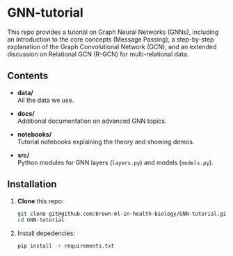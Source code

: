 # GNN-tutorial

This repo provides a tutorial on Graph Neural Networks (GNNs), 
including an introduction to the core concepts (Message Passing), 
a step-by-step explanation of the Graph Convolutional Network (GCN), 
and an extended discussion on Relational GCN (R-GCN) for multi-relational data.

## Contents

- **data/**  
  All the data we use. 

- **docs/**  
  Additional documentation on advanced GNN topics.

- **notebooks/**  
  Tutorial notebooks explaining the theory and showing demos.
  
- **src/**  
  Python modules for GNN layers (`layers.py`) and models (`models.py`).


## Installation

1. **Clone** this repo:
   ```bash
   git clone git@github.com:brown-ml-in-health-biology/GNN-tutorial.git
   cd GNN-tutorial
   ```

2. Install depedencies:
    ```bash
    pip install -r requirements.txt
    ```

